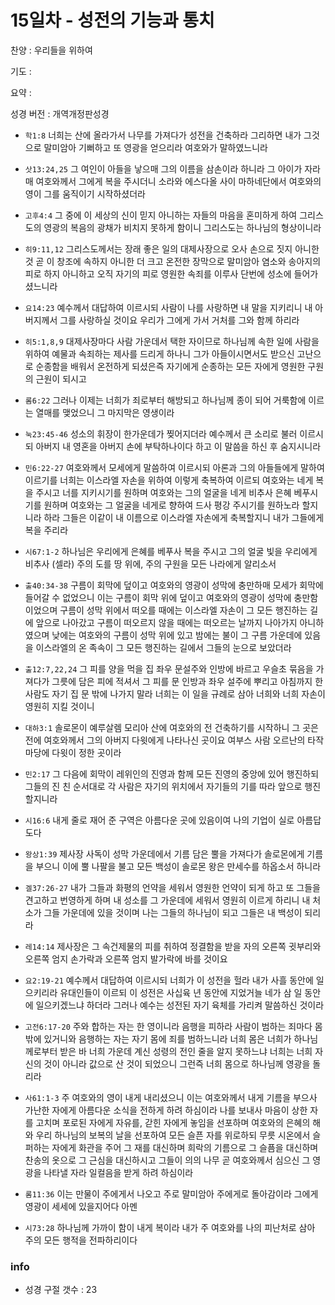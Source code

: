 # 15일차 - 성전의 기능과 통치

찬양 : 우리들을 위하여

기도 : 

요약 : 

성경 버전 : 개역개정판성경

- `학1:8` 너희는 산에 올라가서 나무를 가져다가 성전을 건축하라 그리하면 내가 그것으로 말미암아 기뻐하고 또 영광을 얻으리라 여호와가 말하였느니라

- `삿13:24,25` 그 여인이 아들을 낳으매 그의 이름을 삼손이라 하니라 그 아이가 자라매 여호와께서 그에게 복을 주시더니  소라와 에스다올 사이 마하네단에서 여호와의 영이 그를 움직이기 시작하셨더라 

- `고후4:4` 그 중에 이 세상의 신이 믿지 아니하는 자들의 마음을 혼미하게 하여 그리스도의 영광의 복음의 광채가 비치지 못하게 함이니 그리스도는 하나님의 형상이니라

- `히9:11,12` 그리스도께서는 장래 좋은 일의 대제사장으로 오사 손으로 짓지 아니한 것 곧 이 창조에 속하지 아니한 더 크고 온전한 장막으로 말미암아 염소와 송아지의 피로 하지 아니하고 오직 자기의 피로 영원한 속죄를 이루사 단번에 성소에 들어가셨느니라

- `요14:23` 예수께서 대답하여 이르시되 사람이 나를 사랑하면 내 말을 지키리니 내 아버지께서 그를 사랑하실 것이요 우리가 그에게 가서 거처를 그와 함께 하리라

- `히5:1,8,9` 대제사장마다 사람 가운데서 택한 자이므로 하나님께 속한 일에 사람을 위하여 예물과 속죄하는 제사를 드리게 하나니 그가 아들이시면서도 받으신 고난으로 순종함을 배워서 온전하게 되셨은즉 자기에게 순종하는 모든 자에게 영원한 구원의 근원이 되시고

- `롬6:22` 그러나 이제는 너희가 죄로부터 해방되고 하나님께 종이 되어 거룩함에 이르는 열매를 맺었으니 그 마지막은 영생이라

- `눅23:45-46` 성소의 휘장이 한가운데가 찢어지더라 예수께서 큰 소리로 불러 이르시되 아버지 내 영혼을 아버지 손에 부탁하나이다 하고 이 말씀을 하신 후 숨지시니라

- `민6:22-27` 여호와께서 모세에게 말씀하여 이르시되 아론과 그의 아들들에게 말하여 이르기를 너희는 이스라엘 자손을 위하여 이렇게 축복하여 이르되 여호와는 네게 복을 주시고 너를 지키시기를 원하며 여호와는 그의 얼굴을 네게 비추사 은혜 베푸시기를 원하며 여호와는 그 얼굴을 네게로 향하여 드사 평강 주시기를 원하노라 할지니라 하라 그들은 이같이 내 이름으로 이스라엘 자손에게 축복할지니 내가 그들에게 복을 주리라

- `시67:1-2` 하나님은 우리에게 은혜를 베푸사 복을 주시고 그의 얼굴 빛을 우리에게 비추사 (셀라)  주의 도를 땅 위에, 주의 구원을 모든 나라에게 알리소서 

- `출40:34-38` 구름이 회막에 덮이고 여호와의 영광이 성막에 충만하매  모세가 회막에 들어갈 수 없었으니 이는 구름이 회막 위에 덮이고 여호와의 영광이 성막에 충만함이었으며  구름이 성막 위에서 떠오를 때에는 이스라엘 자손이 그 모든 행진하는 길에 앞으로 나아갔고  구름이 떠오르지 않을 때에는 떠오르는 날까지 나아가지 아니하였으며  낮에는 여호와의 구름이 성막 위에 있고 밤에는 불이 그 구름 가운데에 있음을 이스라엘의 온 족속이 그 모든 행진하는 길에서 그들의 눈으로 보았더라

- `출12:7,22,24` 그 피를 양을 먹을 집 좌우 문설주와 인방에 바르고  우슬초 묶음을 가져다가 그릇에 담은 피에 적셔서 그 피를 문 인방과 좌우 설주에 뿌리고 아침까지 한 사람도 자기 집 문 밖에 나가지 말라  너희는 이 일을 규례로 삼아 너희와 너희 자손이 영원히 지킬 것이니 

- `대하3:1` 솔로몬이 예루살렘 모리아 산에 여호와의 전 건축하기를 시작하니 그 곳은 전에 여호와께서 그의 아버지 다윗에게 나타나신 곳이요 여부스 사람 오르난의 타작 마당에 다윗이 정한 곳이라 

- `민2:17` 그 다음에 회막이 레위인의 진영과 함께 모든 진영의 중앙에 있어 행진하되 그들의 진 친 순서대로 각 사람은 자기의 위치에서 자기들의 기를 따라 앞으로 행진할지니라 

- `시16:6` 내게 줄로 재어 준 구역은 아름다운 곳에 있음이여 나의 기업이 실로 아름답도다 

- `왕상1:39` 제사장 사독이 성막 가운데에서 기름 담은 뿔을 가져다가 솔로몬에게 기름을 부으니 이에 뿔 나팔을 불고 모든 백성이 솔로몬 왕은 만세수를 하옵소서 하니라 

- `겔37:26-27` 내가 그들과 화평의 언약을 세워서 영원한 언약이 되게 하고 또 그들을 견고하고 번영하게 하며 내 성소를 그 가운데에 세워서 영원히 이르게 하리니  내 처소가 그들 가운데에 있을 것이며 나는 그들의 하나님이 되고 그들은 내 백성이 되리라 

- `레14:14` 제사장은 그 속건제물의 피를 취하여 정결함을 받을 자의 오른쪽 귓부리와 오른쪽 엄지 손가락과 오른쪽 엄지 발가락에 바를 것이요 

- `요2:19-21` 예수께서 대답하여 이르시되 너희가 이 성전을 헐라 내가 사흘 동안에 일으키리라 유대인들이 이르되 이 성전은 사십육 년 동안에 지었거늘 네가 삼 일 동안에 일으키겠느냐 하더라 그러나 예수는 성전된 자기 육체를 가리켜 말씀하신 것이라

- `고전6:17-20` 주와 합하는 자는 한 영이니라 음행을 피하라 사람이 범하는 죄마다 몸 밖에 있거니와 음행하는 자는 자기 몸에 죄를 범하느니라 너희 몸은 너희가 하나님께로부터 받은 바 너희 가운데 계신 성령의 전인 줄을 알지 못하느냐 너희는 너희 자신의 것이 아니라 값으로 산 것이 되었으니 그런즉 너희 몸으로 하나님께 영광을 돌리라

- `사61:1-3` 주 여호와의 영이 내게 내리셨으니 이는 여호와께서 내게 기름을 부으사 가난한 자에게 아름다운 소식을 전하게 하려 하심이라 나를 보내사 마음이 상한 자를 고치며 포로된 자에게 자유를, 갇힌 자에게 놓임을 선포하며 여호와의 은혜의 해와 우리 하나님의 보복의 날을 선포하여 모든 슬픈 자를 위로하되 무릇 시온에서 슬퍼하는 자에게 화관을 주어 그 재를 대신하며 희락의 기름으로 그 슬픔을 대신하며 찬송의 옷으로 그 근심을 대신하시고 그들이 의의 나무 곧 여호와께서 심으신 그 영광을 나타낼 자라 일컬음을 받게 하려 하심이라

- `롬11:36` 이는 만물이 주에게서 나오고 주로 말미암아 주에게로 돌아감이라 그에게 영광이 세세에 있을지어다 아멘

- `시73:28` 하나님께 가까이 함이 내게 복이라 내가 주 여호와를 나의 피난처로 삼아 주의 모든 행적을 전파하리이다

### info

- 성경 구절 갯수 : 23